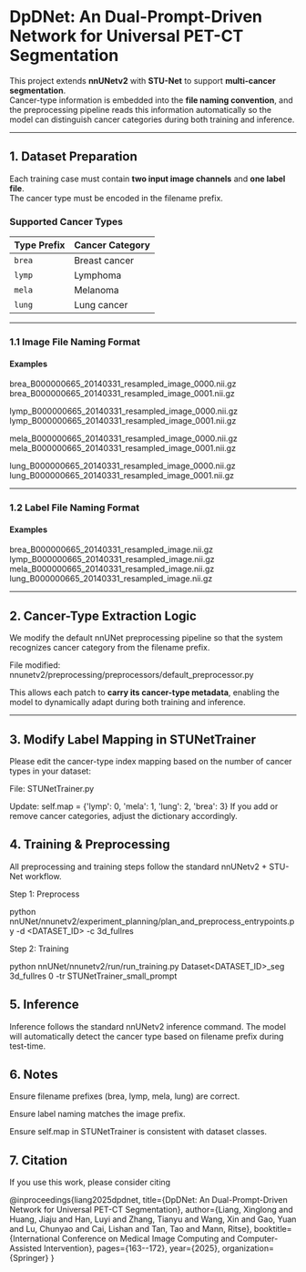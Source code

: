 # DpDNet: An Dual-Prompt-Driven Network for Universal PET-CT Segmentation

This project extends **nnUNetv2** with **STU-Net** to support **multi-cancer segmentation**.  
Cancer-type information is embedded into the **file naming convention**, and the preprocessing pipeline reads this information automatically so the model can distinguish cancer categories during both training and inference.

---

## 1. Dataset Preparation

Each training case must contain **two input image channels** and **one label file**.  
The cancer type must be encoded in the filename prefix.

### Supported Cancer Types
| Type Prefix | Cancer Category |
|------------|----------------|
| `brea`     | Breast cancer |
| `lymp`     | Lymphoma |
| `mela`     | Melanoma |
| `lung`     | Lung cancer |

---

### 1.1 Image File Naming Format

#### Examples
brea_B000000665_20140331_resampled_image_0000.nii.gz
brea_B000000665_20140331_resampled_image_0001.nii.gz

lymp_B000000665_20140331_resampled_image_0000.nii.gz
lymp_B000000665_20140331_resampled_image_0001.nii.gz

mela_B000000665_20140331_resampled_image_0000.nii.gz
mela_B000000665_20140331_resampled_image_0001.nii.gz

lung_B000000665_20140331_resampled_image_0000.nii.gz
lung_B000000665_20140331_resampled_image_0001.nii.gz


---

### 1.2 Label File Naming Format

#### Examples
brea_B000000665_20140331_resampled_image.nii.gz
lymp_B000000665_20140331_resampled_image.nii.gz
mela_B000000665_20140331_resampled_image.nii.gz
lung_B000000665_20140331_resampled_image.nii.gz

---

## 2. Cancer-Type Extraction Logic

We modify the default nnUNet preprocessing pipeline so that the system recognizes cancer category from the filename prefix.

File modified:
nnunetv2/preprocessing/preprocessors/default_preprocessor.py


This allows each patch to **carry its cancer-type metadata**, enabling the model to dynamically adapt during both training and inference.

---

## 3. Modify Label Mapping in STUNetTrainer

Please edit the cancer-type index mapping based on the number of cancer types in your dataset:

File:
STUNetTrainer.py

Update:
self.map = {'lymp': 0, 'mela': 1, 'lung': 2, 'brea': 3}
If you add or remove cancer categories, adjust the dictionary accordingly.

## 4. Training & Preprocessing
All preprocessing and training steps follow the standard nnUNetv2 + STU-Net workflow.

Step 1: Preprocess

python nnUNet/nnunetv2/experiment_planning/plan_and_preprocess_entrypoints.py -d <DATASET_ID> -c 3d_fullres

Step 2: Training

python nnUNet/nnunetv2/run/run_training.py Dataset<DATASET_ID>_seg 3d_fullres 0 -tr STUNetTrainer_small_prompt

## 5. Inference

Inference follows the standard nnUNetv2 inference command.
The model will automatically detect the cancer type based on filename prefix during test-time.

## 6. Notes
Ensure filename prefixes (brea, lymp, mela, lung) are correct.

Ensure label naming matches the image prefix.

Ensure self.map in STUNetTrainer is consistent with dataset classes.

## 7. Citation

If you use this work, please consider citing

@inproceedings{liang2025dpdnet,
  title={DpDNet: An Dual-Prompt-Driven Network for Universal PET-CT Segmentation},
  author={Liang, Xinglong and Huang, Jiaju and Han, Luyi and Zhang, Tianyu and Wang, Xin and Gao, Yuan and Lu, Chunyao and Cai, Lishan and Tan, Tao and Mann, Ritse},
  booktitle={International Conference on Medical Image Computing and Computer-Assisted Intervention},
  pages={163--172},
  year={2025},
  organization={Springer}
}
